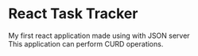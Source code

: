 # React Task Tracker

My first react application made using with JSON server <br/>
This application can perform CURD operations.
